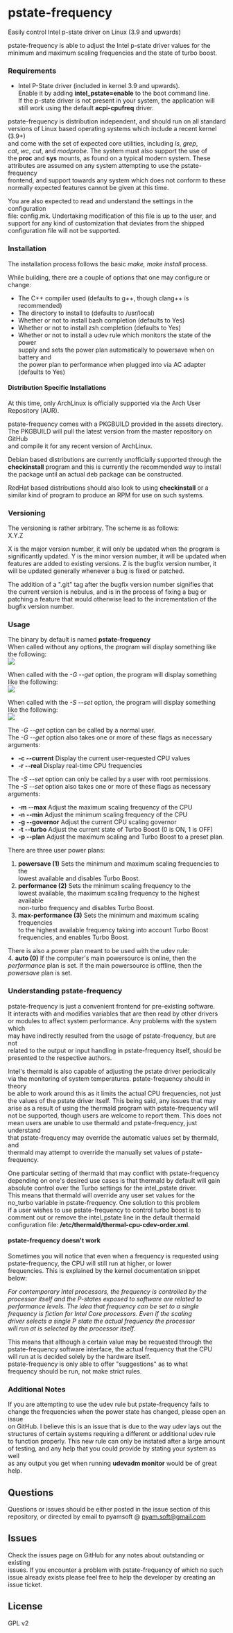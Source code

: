 # pstate-frequency

Easily control Intel p-state driver on Linux (3.9 and upwards)

pstate-frequency is able to adjust the Intel p-state driver values for the  
minimum and maximum scaling frequencies and the state of turbo boost.


### Requirements

+ Intel P-State driver (included in kernel 3.9 and upwards).  
Enable it by adding **intel_pstate=enable** to the boot command line.  
If the p-state driver is not present in your system, the application will  
still work using the default **acpi-cpufreq** driver.

pstate-frequency is distribution independent, and should run on all standard  
versions of Linux based operating systems which include a recent kernel (3.9+)  
and come with the set of expected core utilities, including *ls*, *grep*,  
*cat*, *wc*, *cut*, and *modprobe*. The system must also support the use of  
the **proc** and **sys** mounts, as found on a typical modern system. These  
attributes are assumed on any system attempting to use the pstate-frequency  
frontend, and support towards any system which does not conform to these  
normally expected features cannot be given at this time.

You are also expected to read and understand the settings in the configuration  
file: config.mk. Undertaking modification of this file is up to the user, and  
support for any kind of customization that deviates from the shipped  
configuration file will not be supported.


### Installation

The installation process follows the basic *make, make install* process.  

While building, there are a couple of options that one may configure or  
change:  
+ The C++ compiler used (defaults to g++, though clang++ is recommended)
+ The directory to install to (defaults to /usr/local)
+ Whether or not to install bash completion (defaults to Yes)
+ Whether or not to install zsh completion (defaults to Yes)
+ Whether or not to install a udev rule which monitors the state of the power  
supply and sets the power plan automatically to powersave when on battery and  
the power plan to performance when plugged into via AC adapter (defaults to Yes)


#### Distribution Specific Installations

At this time, only ArchLinux is officially supported via the Arch User Repository (AUR).

pstate-frequency comes with a PKGBUILD provided in the assets directory.  
The PKGBUILD will pull the latest version from the master repository on GitHub  
and compile it for any recent version of ArchLinux.  

Debian based distributions are currently unofficially supported through the  
**checkinstall** program and this is currently the recommended way to install  
the package until an actual deb package can be constructed.

RedHat based distributions should also look to using **checkinstall** or a  
similar kind of program to produce an RPM for use on such systems.


### Versioning

The versioning is rather arbitrary. The scheme is as follows:  
	X.Y.Z

X is the major version number, it will only be updated when the program is  
significantly updated. Y is the minor version number, it will be updated when  
features are added to existing versions. Z is the bugfix version number, it  
will be updated generally whenever a bug is fixed or patched.

The addition of a ".git" tag after the bugfix version number signifies that  
the current version is nebulus, and is in the process of fixing a bug or  
patching a feature that would otherwise lead to the incrementation of the  
bugfix version number.

### Usage

The binary by default is named **pstate-frequency**  
When called without any options, the program will display something like  
the following:  
![](https://raw.githubusercontent.com/pyamsoft/pstate-frequency/master/assets/img/pstate-frequency_example_run.png)

When called with the *-G --get* option, the program will display something  
like the following:  
![](https://raw.githubusercontent.com/pyamsoft/pstate-frequency/master/assets/img/pstate-frequency_example_get.png)

When called with the *-S --set* option, the program will display something  
like the following:  
![](https://raw.githubusercontent.com/pyamsoft/pstate-frequency/master/assets/img/pstate-frequency_example_set.png)

The *-G --get* option can be called by a normal user.  
The *-G --get* option also takes one or more of these flags as necessary  
arguments:  
+ **-c --current** Display the current user-requested CPU values
+ **-r --real** Display real-time CPU frequencies

The *-S --set* option can only be called by a user with root permissions.  
The *-S --set* option also takes one or more of these flags as necessary  
arguments:  
+ **-m --max** Adjust the maximum scaling frequency of the CPU
+ **-n --min** Adjust the minimum scaling frequency of the CPU
+ **-g --governor** Adjust the current CPU scaling governor
+ **-t --turbo** Adjust the current state of Turbo Boost (0 is ON, 1 is OFF)
+ **-p --plan** Adjust the maximum scaling and Turbo Boost to a preset plan.

There are three user power plans:  
1. **powersave (1)** Sets the minimum and maximum scaling frequencies to the  
lowest available and disables Turbo Boost.  
2. **performance (2)** Sets the minimum scaling frequency to the  
lowest available, the maximum scaling frequency to the highest available  
non-turbo frequency and disables Turbo Boost.  
3. **max-performance (3)** Sets the minimum and maximum scaling frequencies  
to the highest available frequency taking into account Turbo Boost  
frequencies, and enables Turbo Boost.  

There is also a power plan meant to be used with the udev rule:  
4. **auto (0)** If the computer's main powersource is online, then the  
*performance* plan is set. If the main powersource is offline, then the  
*powersave* plan is set.  


### Understanding pstate-frequency

pstate-frequency is just a convenient frontend for pre-existing software.  
It interacts with and modifies variables that are then read by other drivers  
or modules to affect system performance. Any problems with the system which  
may have indirectly resulted from the usage of pstate-frequency, but are not  
related to the output or input handling in pstate-frequency itself, should be  
presented to the respective authors.

Intel's thermald is also capable of adjusting the pstate driver periodically  
via the monitoring of system temperatures. pstate-frequency should in theory  
be able to work around this as it limits the actual CPU frequencies, not just  
the values of the pstate driver itself. This being said, any issues that may  
arise as a result of using the thermald program with pstate-frequency will  
not be supported, though users are welcome to report them. This does not  
mean users are unable to use thermald and pstate-frequency, just understand  
that pstate-frequency may override the automatic values set by thermald, and  
thermald may attempt to override the manually set values of pstate-frequency.

One particular setting of thermald that may conflict with pstate-frequency  
depending on one's desired use cases is that thermald by default will gain  
absolute control over the Turbo settings for the intel_pstate driver.  
This means that thermald will override any user set values for the  
no_turbo variable in pstate-frequency. One solution to this problem  
if a user wishes to use pstate-frequency to control turbo boost is to  
comment out or remove the intel_pstate line in the default thermald  
configuration file: **/etc/thermald/thermal-cpu-cdev-order.xml**.


#### pstate-frequency doesn't work

Sometimes you will notice that even when a frequency is requested using  
pstate-frequency, the CPU will still run at higher, or lower  
frequencies. This is explained by the kernel documentation snippet  
below:  

*For contemporary Intel processors, the frequency is controlled by the  
processor itself and the P-states exposed to software are related to  
performance levels.  The idea that frequency can be set to a single  
frequency is fiction for Intel Core processors. Even if the scaling  
driver selects a single P state the actual frequency the processor  
will run at is selected by the processor itself.*

This means that although a certain value may be requested through the  
pstate-frequency software interface, the actual frequency that the CPU  
will run at is decided solely by the hardware itself.  
pstate-frequency is only able to offer "suggestions" as to what  
frequency should be run, not make strict rules.

### Additional Notes

If you are attempting to use the udev rule but pstate-frequency fails to  
change the frequencies when the power state has changed, please open an issue  
on GitHub. I believe this is an issue that is due to the way udev lays out the  
structures of certain systems requiring a different or additional udev rule  
to function properly. This new rule can only be instated after a large amount  
of testing, and any help that you could provide by stating your system as well  
as any output you get when running **udevadm monitor** would be of great help.


## Questions

Questions or issues should be either posted in the issue section of this  
repository, or directed by email to pyamsoft @ pyam.soft@gmail.com

## Issues

Check the issues page on GitHub for any notes about outstanding or existing  
issues. If you encounter a problem with pstate-frequency of which no such  
issue already exists please feel free to help the developer by creating an  
issue ticket.

## License

GPL v2

